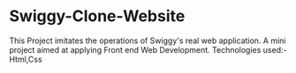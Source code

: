 # Swiggy-Clone-Website
This Project imitates the operations of Swiggy's real web application. A mini project aimed at applying Front end Web Development.
Technologies used:- Html,Css

